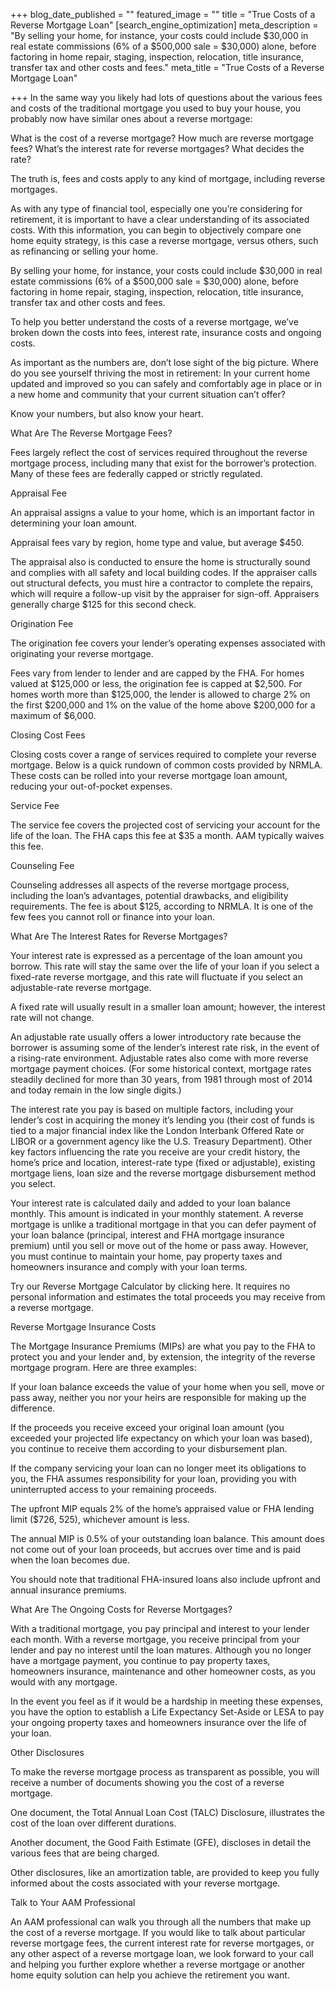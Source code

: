 +++
blog_date_published = ""
featured_image = ""
title = "True Costs of a Reverse Mortgage Loan"
[search_engine_optimization]
meta_description = "By selling your home, for instance, your costs could include $30,000 in real estate commissions (6% of a $500,000 sale = $30,000) alone, before factoring in home repair, staging, inspection, relocation, title insurance, transfer tax and other costs and fees."
meta_title = "True Costs of a Reverse Mortgage Loan"

+++
In the same way you likely had lots of questions about the various fees and costs of the traditional mortgage you used to buy your house, you probably now have similar ones about a reverse mortgage:

What is the cost of a reverse mortgage? How much are reverse mortgage fees? What’s the interest rate for reverse mortgages? What decides the rate?

The truth is, fees and costs apply to any kind of mortgage, including reverse mortgages.

As with any type of financial tool, especially one you’re considering for retirement, it is important to have a clear understanding of its associated costs. With this information, you can begin to objectively compare one home equity strategy, is this case a reverse mortgage, versus others, such as refinancing or selling your home.

By selling your home, for instance, your costs could include $30,000 in real estate commissions (6% of a $500,000 sale = $30,000) alone, before factoring in home repair, staging, inspection, relocation, title insurance, transfer tax and other costs and fees.

To help you better understand the costs of a reverse mortgage, we’ve broken down the costs into fees, interest rate, insurance costs and ongoing costs.

As important as the numbers are, don’t lose sight of the big picture. Where do you see yourself thriving the most in retirement: In your current home updated and improved so you can safely and comfortably age in place or in a new home and community that your current situation can’t offer?

Know your numbers, but also know your heart.

What Are The Reverse Mortgage Fees?

Fees largely reflect the cost of services required throughout the reverse mortgage process, including many that exist for the borrower’s protection. Many of these fees are federally capped or strictly regulated.

Appraisal Fee

An appraisal assigns a value to your home, which is an important factor in determining your loan amount.

Appraisal fees vary by region, home type and value, but average $450.

The appraisal also is conducted to ensure the home is structurally sound and complies with all safety and local building codes. If the appraiser calls out structural defects, you must hire a contractor to complete the repairs, which will require a follow-up visit by the appraiser for sign-off. Appraisers generally charge $125 for this second check.

Origination Fee

The origination fee covers your lender’s operating expenses associated with originating your reverse mortgage.

Fees vary from lender to lender and are capped by the FHA. For homes valued at $125,000 or less, the origination fee is capped at $2,500. For homes worth more than $125,000, the lender is allowed to charge 2% on the first $200,000 and 1% on the value of the home above $200,000 for a maximum of $6,000.

Closing Cost Fees

Closing costs cover a range of services required to complete your reverse mortgage. Below is a quick rundown of common costs provided by NRMLA. These costs can be rolled into your reverse mortgage loan amount, reducing your out-of-pocket expenses.

Service Fee

The service fee covers the projected cost of servicing your account for the life of the loan. The FHA caps this fee at $35 a month. AAM typically waives this fee.

Counseling Fee

Counseling addresses all aspects of the reverse mortgage process, including the loan’s advantages, potential drawbacks, and eligibility requirements. The fee is about $125, according to NRMLA. It is one of the few fees you cannot roll or finance into your loan.

What Are The Interest Rates for Reverse Mortgages?

Your interest rate is expressed as a percentage of the loan amount you borrow. This rate will stay the same over the life of your loan if you select a fixed-rate reverse mortgage, and this rate will fluctuate if you select an adjustable-rate reverse mortgage.

A fixed rate will usually result in a smaller loan amount; however, the interest rate will not change.

An adjustable rate usually offers a lower introductory rate because the borrower is assuming some of the lender’s interest rate risk, in the event of a rising-rate environment. Adjustable rates also come with more reverse mortgage payment choices. (For some historical context, mortgage rates steadily declined for more than 30 years, from 1981 through most of 2014 and today remain in the low single digits.)

The interest rate you pay is based on multiple factors, including your lender’s cost in acquiring the money it’s lending you (their cost of funds is tied to a major financial index like the London Interbank Offered Rate or LIBOR or a government agency like the U.S. Treasury Department). Other key factors influencing the rate you receive are your credit history, the home’s price and location, interest-rate type (fixed or adjustable), existing mortgage liens, loan size and the reverse mortgage disbursement method you select.

Your interest rate is calculated daily and added to your loan balance monthly. This amount is indicated in your monthly statement. A reverse mortgage is unlike a traditional mortgage in that you can defer payment of your loan balance (principal, interest and FHA mortgage insurance premium) until you sell or move out of the home or pass away. However, you must continue to maintain your home, pay property taxes and homeowners insurance and comply with your loan terms.

Try our Reverse Mortgage Calculator by clicking here. It requires no personal information and estimates the total proceeds you may receive from a reverse mortgage.

Reverse Mortgage Insurance Costs

The Mortgage Insurance Premiums (MIPs) are what you pay to the FHA to protect you and your lender and, by extension, the integrity of the reverse mortgage program. Here are three examples:

If your loan balance exceeds the value of your home when you sell, move or pass away, neither you nor your heirs are responsible for making up the difference.

If the proceeds you receive exceed your original loan amount (you exceeded your projected life expectancy on which your loan was based), you continue to receive them according to your disbursement plan.

If the company servicing your loan can no longer meet its obligations to you, the FHA assumes responsibility for your loan, providing you with uninterrupted access to your remaining proceeds.

The upfront MIP equals 2% of the home’s appraised value or FHA lending limit ($726, 525), whichever amount is less.

The annual MIP is 0.5% of your outstanding loan balance. This amount does not come out of your loan proceeds, but accrues over time and is paid when the loan becomes due.

You should note that traditional FHA-insured loans also include upfront and annual insurance premiums.

What Are The Ongoing Costs for Reverse Mortgages?

With a traditional mortgage, you pay principal and interest to your lender each month. With a reverse mortgage, you receive principal from your lender and pay no interest until the loan matures. Although you no longer have a mortgage payment, you continue to pay property taxes, homeowners insurance, maintenance and other homeowner costs, as you would with any mortgage.

In the event you feel as if it would be a hardship in meeting these expenses, you have the option to establish a Life Expectancy Set-Aside or LESA to pay your ongoing property taxes and homeowners insurance over the life of your loan.

Other Disclosures

To make the reverse mortgage process as transparent as possible, you will receive a number of documents showing you the cost of a reverse mortgage.

One document, the Total Annual Loan Cost (TALC) Disclosure, illustrates the cost of the loan over different durations.

Another document, the Good Faith Estimate (GFE), discloses in detail the various fees that are being charged.

Other disclosures, like an amortization table, are provided to keep you fully informed about the costs associated with your reverse mortgage.

Talk to Your AAM Professional

An AAM professional can walk you through all the numbers that make up the cost of a reverse mortgage. If you would like to talk about particular reverse mortgage fees, the current interest rate for reverse mortgages, or any other aspect of a reverse mortgage loan, we look forward to your call and helping you further explore whether a reverse mortgage or another home equity solution can help you achieve the retirement you want.